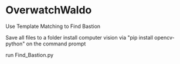 # OverwatchWaldo
Use Template Matching to Find Bastion

Save all files to a folder
install computer vision via "pip install opencv-python" on the command prompt

run Find_Bastion.py
